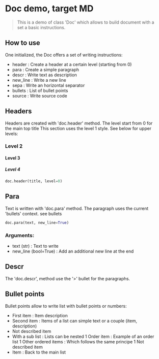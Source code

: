 # Doc demo, target MD

> This is a demo of class 'Doc' which allows to build document with a set a basic instructions.

## How to use

One initialized, the Doc offers a set of writing instructions:

- header : Create a header at a certain level (starting from 0)
- para : Create a simple paragraph
- descr : Write text as description
- new_line : Write a new line
- sepa : Write an horizontal separator
- bullets : List of bullet points
- source : Write source code

## Headers

Headers are created with 'doc.header' method. The level start from 0 for the main top title
This section uses the level 1 style. See below for upper levels:

### Level 2

#### Level 3

##### Level 4

``` python
doc.header(title, level=0)
```
## Para

Text is written with 'doc.para' method.
The paragraph uses the current 'bullets' context. see bullets

``` python
doc.para(text, new_line=True)
```
### Arguments:

- text (str) : Text to write
- new_line (bool=True) : Add an additional new line at the end

## Descr

The 'doc.descr', method use the '>' bullet for the paragraphs.

## Bullet points

Bullet points allow to write list with bullet points or numbers:

- First item : Item description
- Second item : Items of a list can simple text or a couple (item, description)
- Not described item
- With a sub list : Lists can be nested
  1 Order item : Example of an order list
  1 Other ordered items : Which follows the same principe
  1 Not described item
- Item : Back to the main list